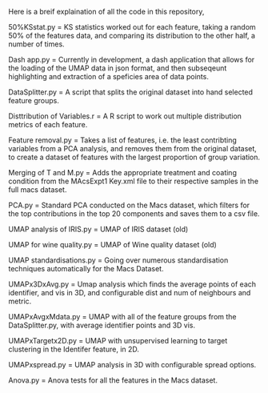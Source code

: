 Here is a breif explaination of all the code in this repository, 

50%KSstat.py = KS statistics worked out for each feature, taking a random 50% of the features data, and comparing its distribution to the other half, a number of times. 

Dash app.py = Currently in development, a dash application that allows for the loading of the UMAP data in json format, and then subseqeunt highlighting and extraction of a speficies area of data points. 

DataSplitter.py = A script that splits the original dataset into hand selected feature groups. 

Disttribution of Variables.r = A R script to work out multiple distribution metrics of each feature. 

Feature removal.py = Takes a list of features, i.e. the least contribting variables from a PCA analysis, and removes them from the original dataset, to create a dataset of features with the largest proportion of group variation. 

Merging of T and M.py = Adds the appropriate treatment and coating condition from the MAcsExpt1 Key.xml file to their respective samples in the full macs dataset. 

PCA.py = Standard PCA conducted on the Macs dataset, which filters for the top contributions in the top 20 components and saves them to a csv file. 

UMAP analysis of IRIS.py = UMAP of IRIS dataset (old) 

UMAP for wine quality.py = UMAP of Wine quality dataset (old) 

UMAP standardisations.py = Going over numerous standardisation techniques automatically for the Macs Dataset. 

UMAPx3DxAvg.py = Umap analysis which finds the average points of each identifier, and vis in 3D, and configurable dist and num of neighbours and metric.  

UMAPxAvgxMdata.py = UMAP with all of the feature groups from the DataSplitter.py, with average identifier points and 3D vis. 

UMAPxTargetx2D.py = UMAP with unsupervised learning to target clustering in the Identifer feature, in 2D. 

UMAPxspread.py = UMAP analysis in 3D with configurable spread options. 

Anova.py = Anova tests for all the features in the Macs dataset.
